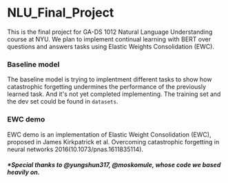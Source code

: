 # NLU_Final_Project
This is the final project for GA-DS 1012 Natural Language Understanding course at NYU. We plan to implement continual learning with BERT over questions and answers tasks using Elastic Weights Consolidation (EWC).

### Baseline model 
The baseline model is trying to implentment different tasks to show how catastrophic forgetting undermines the performance of the previously learned task. And it's not yet completed implementing. The training set and the dev set could be found in `datasets`.
### EWC demo 
EWC demo is an implementation of Elastic Weight Consolidation (EWC), proposed in James Kirkpatrick et al. Overcoming catastrophic forgetting in neural networks 2016(10.1073/pnas.1611835114). 



##### *Special thanks to @yungshun317, @moskomule, whose code we based heavily on.
